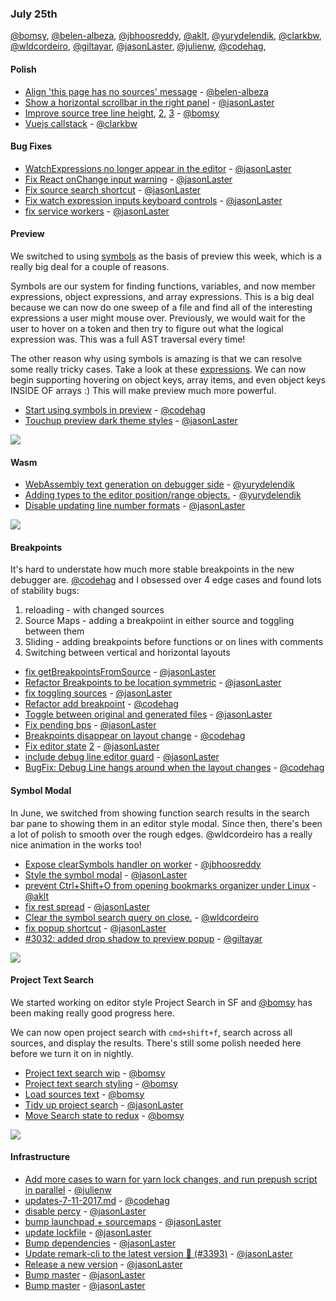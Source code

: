 ### July 25th

[@bomsy], [@belen-albeza], [@jbhoosreddy], [@aklt], [@yurydelendik], [@clarkbw], [@wldcordeiro], [@giltayar], [@jasonLaster], [@julienw], [@codehag],

#### Polish

* [Align 'this page has no sources' message][pr-10] - [@belen-albeza]
* [Show a horizontal scrollbar in the right panel][pr-11] - [@jasonLaster]
* [Improve source tree line height][pr-8], [2][pr-21], [3][pr-34] - [@bomsy]
* [Vuejs callstack][pr-28] - [@clarkbw]

#### Bug Fixes

* [WatchExpressions no longer appear in the editor][pr-43] - [@jasonLaster]
* [Fix React onChange input warning][pr-36] - [@jasonLaster]
* [Fix source search shortcut][pr-29] - [@jasonLaster]
* [Fix watch expression inputs keyboard controls][pr-7] - [@jasonLaster]
* [fix service workers][pr-25] - [@jasonLaster]

#### Preview

We switched to using [symbols] as the basis of preview this week,
which is a really big deal for a couple of reasons.

Symbols are our system for finding functions, variables, and now
member expressions, object expressions, and array expressions. This is a
big deal because we can now do one sweep of a file and find all of the interesting expressions a user might mouse over. Previously, we would wait for the user to hover on a token and then try to figure out what the logical expression was. This was a full AST traversal every time!

The other reason why using symbols is amazing is that we can resolve
some really tricky cases. Take a look at these [expressions]. We can
now begin supporting hovering on object keys, array items, and even object keys INSIDE OF arrays :) This will make preview much more powerful.

* [Start using symbols in preview][pr-22] - [@codehag]
* [Touchup preview dark theme styles][pr-48] - [@jasonLaster]

![][preview]

#### Wasm

* [WebAssembly text generation on debugger side][pr-27] - [@yurydelendik]
* [Adding types to the editor position/range objects.][pr-32] - [@yurydelendik]
* [Disable updating line number formats][pr-39] - [@jasonLaster]

![][wasm]

#### Breakpoints

It's hard to understate how much more stable breakpoints in the new debugger are.
[@codehag] and I obsessed over 4 edge cases and found lots of stability bugs:

1. reloading - with changed sources
2. Source Maps - adding a breakpoiint in either source and toggling between them
3. Sliding - adding breakpoints before functions or on lines with comments
4. Switching between vertical and horizontal layouts

* [fix getBreakpointsFromSource][pr-0] - [@jasonLaster]
* [Refactor Breakpoints to be location symmetric][pr-1] - [@jasonLaster]
* [fix toggling sources][pr-2] - [@jasonLaster]
* [Refactor add breakpoint][pr-12] - [@codehag]
* [Toggle between original and generated files][pr-19] - [@jasonLaster]
* [Fix pending bps][pr-23] - [@jasonLaster]
* [Breakpoints disappear on layout change][pr-26] - [@codehag]
* [Fix editor state][pr-40] [2][pr-41] - [@jasonLaster]
* [include debug line editor guard][pr-45] - [@jasonLaster]
* [BugFix: Debug Line hangs around when the layout changes][pr-47] - [@codehag]


#### Symbol Modal

In June, we switched from showing function search results in the search bar pane to showing them
in an editor style modal. Since then, there's been a lot of polish to smooth over the rough edges.
@wldcordeiro has a really nice animation in the works too!

* [Expose clearSymbols handler on worker][pr-17] - [@jbhoosreddy]
* [Style the symbol modal][pr-14] - [@jasonLaster]
* [prevent Ctrl+Shift+O from opening bookmarks organizer under Linux][pr-18] - [@aklt]
* [fix rest spread][pr-33] - [@jasonLaster]
* [Clear the symbol search query on close.][pr-37] - [@wldcordeiro]
* [fix popup shortcut][pr-44] - [@jasonLaster]
* [#3032: added drop shadow to preview popup][pr-46] - [@giltayar]


![][modal]

#### Project Text Search

We started working on editor style Project Search in SF and [@bomsy] has been
making really good progress here.

We can now open project search with `cmd+shift+f`, search across all sources,
and display the results. There's still some polish needed here before we turn
it on in nightly.

* [Project text search wip][pr-5] - [@bomsy]
* [Project text search styling][pr-9] - [@bomsy]
* [Load sources text][pr-13] - [@bomsy]
* [Tidy up project search][pr-15] - [@jasonLaster]
* [Move Search state to redux][pr-35] - [@bomsy]

![][search]

#### Infrastructure

* [Add more cases to warn for yarn lock changes, and run prepush script in parallel][pr-3] - [@julienw]
* [updates-7-11-2017.md][pr-4] - [@codehag]
* [disable percy][pr-6] - [@jasonLaster]
* [bump launchpad + sourcemaps][pr-16] - [@jasonLaster]
* [update lockfile][pr-20] - [@jasonLaster]
* [Bump dependencies][pr-24] - [@jasonLaster]
* [Update remark-cli to the latest version 🚀 (#3393)][pr-30] - [@jasonLaster]
* [Release a new version][pr-31] - [@jasonLaster]
* [Bump master][pr-38] - [@jasonLaster]
* [Bump master][pr-42] - [@jasonLaster]

[preview]:https://camo.githubusercontent.com/91e287555bcecefe68401ffc4fb3d8ab6ba4656e/687474703a2f2f672e7265636f726469742e636f2f58424f686b75594f65792e676966

[wasm]:https://pbs.twimg.com/media/DFM--yMVwAIYNOp.jpg:large
[modal]:http://g.recordit.co/yyWsC53Jgq.gif
[expressions]:https://github.com/devtools-html/debugger.html/blob/next/src/workers/parser/tests/fixtures/expression.js
[symbols]:https://github.com/devtools-html/debugger.html/blob/next/src/workers/parser/getSymbols.js
[search]:https://user-images.githubusercontent.com/254562/28581593-96b00506-7130-11e7-8fb8-6e660fc58076.png


[pr-0]:https://github.com/devtools-html/debugger.html/pull/3298
[pr-1]:https://github.com/devtools-html/debugger.html/pull/3294
[pr-2]:https://github.com/devtools-html/debugger.html/pull/3324
[pr-3]:https://github.com/devtools-html/debugger.html/pull/3309
[pr-4]:https://github.com/devtools-html/debugger.html/pull/3303
[pr-5]:https://github.com/devtools-html/debugger.html/pull/3276
[pr-6]:https://github.com/devtools-html/debugger.html/pull/3325
[pr-7]:https://github.com/devtools-html/debugger.html/pull/3333
[pr-8]:https://github.com/devtools-html/debugger.html/pull/3337
[pr-9]:https://github.com/devtools-html/debugger.html/pull/3328
[pr-10]:https://github.com/devtools-html/debugger.html/pull/3330
[pr-11]:https://github.com/devtools-html/debugger.html/pull/3334
[pr-12]:https://github.com/devtools-html/debugger.html/pull/3322
[pr-13]:https://github.com/devtools-html/debugger.html/pull/3341
[pr-14]:https://github.com/devtools-html/debugger.html/pull/3327
[pr-15]:https://github.com/devtools-html/debugger.html/pull/3352
[pr-16]:https://github.com/devtools-html/debugger.html/pull/3348
[pr-17]:https://github.com/devtools-html/debugger.html/pull/3339
[pr-18]:https://github.com/devtools-html/debugger.html/pull/3349
[pr-19]:https://github.com/devtools-html/debugger.html/pull/3351
[pr-20]:https://github.com/devtools-html/debugger.html/pull/3359
[pr-21]:https://github.com/devtools-html/debugger.html/pull/3361
[pr-22]:https://github.com/devtools-html/debugger.html/pull/3363
[pr-23]:https://github.com/devtools-html/debugger.html/pull/3364
[pr-24]:https://github.com/devtools-html/debugger.html/pull/3287
[pr-25]:https://github.com/devtools-html/debugger.html/pull/3373
[pr-26]:https://github.com/devtools-html/debugger.html/pull/3387
[pr-27]:https://github.com/devtools-html/debugger.html/pull/3238
[pr-28]:https://github.com/devtools-html/debugger.html/pull/3391
[pr-29]:https://github.com/devtools-html/debugger.html/pull/3384
[pr-30]:https://github.com/devtools-html/debugger.html/pull/3394
[pr-31]:https://github.com/devtools-html/debugger.html/pull/3408
[pr-32]:https://github.com/devtools-html/debugger.html/pull/3409
[pr-33]:https://github.com/devtools-html/debugger.html/pull/3395
[pr-34]:https://github.com/devtools-html/debugger.html/pull/3382
[pr-35]:https://github.com/devtools-html/debugger.html/pull/3370
[pr-36]:https://github.com/devtools-html/debugger.html/pull/3401
[pr-37]:https://github.com/devtools-html/debugger.html/pull/3416
[pr-38]:https://github.com/devtools-html/debugger.html/pull/3425
[pr-39]:https://github.com/devtools-html/debugger.html/pull/3417
[pr-40]:https://github.com/devtools-html/debugger.html/pull/3424
[pr-41]:https://github.com/devtools-html/debugger.html/pull/3407
[pr-42]:https://github.com/devtools-html/debugger.html/pull/3422
[pr-43]:https://github.com/devtools-html/debugger.html/pull/3413
[pr-44]:https://github.com/devtools-html/debugger.html/pull/3397
[pr-45]:https://github.com/devtools-html/debugger.html/pull/3429
[pr-46]:https://github.com/devtools-html/debugger.html/pull/3197
[pr-47]:https://github.com/devtools-html/debugger.html/pull/3420
[pr-48]:https://github.com/devtools-html/debugger.html/pull/3376
[@jasonLaster]:http://github.com/jasonLaster
[@julienw]:http://github.com/julienw
[@codehag]:http://github.com/codehag
[@bomsy]:http://github.com/bomsy
[@belen-albeza]:http://github.com/belen-albeza
[@jbhoosreddy]:http://github.com/jbhoosreddy
[@aklt]:http://github.com/aklt
[@yurydelendik]:http://github.com/yurydelendik
[@clarkbw]:http://github.com/clarkbw
[@wldcordeiro]:http://github.com/wldcordeiro
[@giltayar]:http://github.com/giltayar
